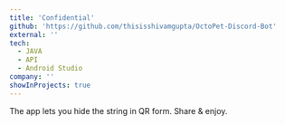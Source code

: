 ```yaml
---
title: 'Confidential'
github: 'https://github.com/thisisshivamgupta/OctoPet-Discord-Bot'
external: ''
tech:
  - JAVA
  - API
  - Android Studio
company: ''
showInProjects: true
---
```


The app lets you hide the string in QR form. Share & enjoy.
